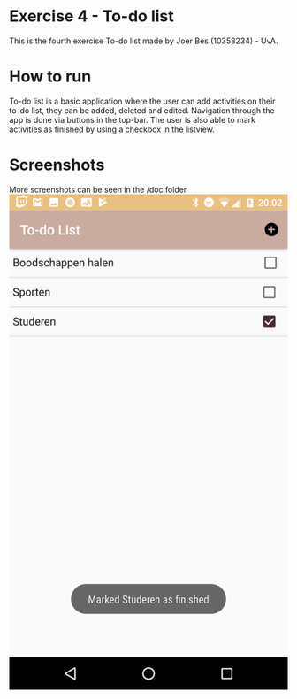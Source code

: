 # Exercise 4 - To-do list
This is the fourth exercise To-do list made by Joer Bes (10358234) - UvA.

# How to run 
To-do list is a basic application where the user can add activities on their to-do list, they can be added, deleted and edited. Navigation through the app is done via buttons in the top-bar. The user is also able to mark activities as finished by using a checkbox in the listview. 

# Screenshots
More screenshots can be seen in the /doc folder
![Alt text](/doc/Screenshot_20170927-200256.png?raw=true "Main_Portrait")
